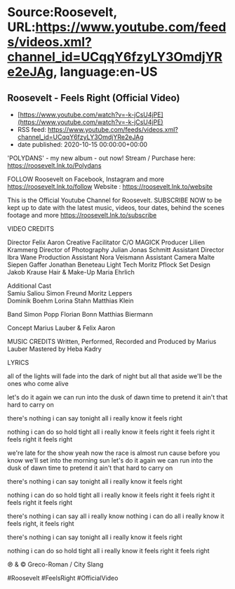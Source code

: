 # Source:Roosevelt, URL:https://www.youtube.com/feeds/videos.xml?channel_id=UCqqY6fzyLY3OmdjYRe2eJAg, language:en-US

## Roosevelt - Feels Right (Official Video)
 - [https://www.youtube.com/watch?v=-k-jCsU4jPE](https://www.youtube.com/watch?v=-k-jCsU4jPE)
 - RSS feed: https://www.youtube.com/feeds/videos.xml?channel_id=UCqqY6fzyLY3OmdjYRe2eJAg
 - date published: 2020-10-15 00:00:00+00:00

'POLYDANS' - my new album - out now! Stream / Purchase here: https://roosevelt.lnk.to/Polydans

FOLLOW Roosevelt on Facebook, Instagram and more https://roosevelt.lnk.to/follow
Website : https://roosevelt.lnk.to/website 

This is the Official Youtube Channel for Roosevelt. 
SUBSCRIBE NOW to be kept up to date with the latest music, videos, tour dates, behind the scenes footage and more https://roosevelt.lnk.to/subscribe

VIDEO CREDITS

Director  Felix Aaron
Creative Facilitator C/O MAGICK
Producer  Lilien Krammerg
Director of Photography  Julian Jonas Schmitt
Assistant Director  Ibra Wane
Production Assistant  Nora Veismann
Assistant Camera  Malte Siepen
Gaffer  Jonathan Beneteau
Light Tech  Moritz Pflock
Set Design  Jakob Krause
Hair & Make-Up  Maria Ehrlich

Additional Cast  
Samiu Saliou
Simon Freund
Moritz Leppers  
Dominik Boehm
Lorina Stahn
Matthias Klein

Band
Simon Popp
Florian Bonn
Matthias Biermann

Concept  Marius Lauber & Felix Aaron

MUSIC CREDITS
Written, Performed, Recorded and Produced by Marius Lauber 
Mastered by Heba Kadry 

LYRICS

all of the lights
will fade into the dark of night
but all that aside
we'll be the ones who come alive

let's do it again
we can run into the dusk of dawn
time to pretend
it ain't that hard to carry on

there's nothing i can say
tonight
all i really know
it feels right

nothing i can do
so hold tight
all i really know
it feels right
it feels right
it feels right
it feels right

we're late for the show
yeah now the race is almost run
cause before you know
we'll set into the morning sun
let's do it again
we can run into the dusk of dawn
time to pretend
it ain't that hard to carry on

there's nothing i can say
tonight
all i really know
it feels right

nothing i can do
so hold tight
all i really know
it feels right
it feels right
it feels right
it feels right

there's nothing i can say
all i really know
nothing i can do
all i really know
it feels right, it feels right

there's nothing i can say
tonight
all i really know
it feels right

nothing i can do
so hold tight
all i really know
it feels right
it feels right

℗ & © Greco-Roman / City Slang             

#Roosevelt #FeelsRight #OfficialVideo

